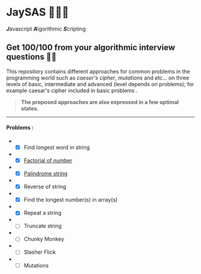 # JaySAS 👨‍💻🔥
***J***avascript ***A***lgorithmic ***S***cripting  
   
   
## Get 100/100 from your algorithmic interview questions 🤟😎
This repository contains different approaches for common problems in the programming world such as *caeser's cipher*, *mutations* and etc... on three levels of basic, intermediate and advanced (level depends on problems); for example caesar's cipher included in basic problems .  


>**The proposed approaches are also expressed in a few optimal states**.   
   
***  
   

#### Problems :   
* - [x] Find longest word in string
* - [x] [Factorial of number](https://en.wikipedia.org/wiki/Factorial)
* - [x] [Palindrome string](https://en.wikipedia.org/wiki/Palindrome)
* - [x] Reverse of string
* - [x] Find the longest number(s) in array(s)
* - [x] Repeat a string 
* - [ ] Truncate string 
* - [ ] Chunky Monkey   
* - [ ] Slasher Flick   
* - [ ] Mutations   
